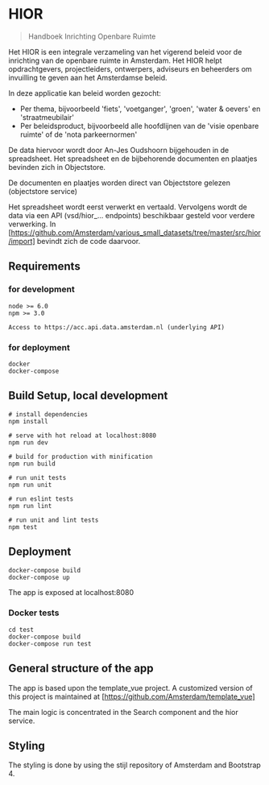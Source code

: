 # HIOR

> Handboek Inrichting Openbare Ruimte

Het HIOR is een integrale verzameling van het vigerend beleid voor de inrichting van de openbare ruimte in Amsterdam.
Het HIOR helpt opdrachtgevers, projectleiders, ontwerpers, adviseurs en beheerders om invuilling te geven aan het Amsterdamse beleid.

In deze applicatie kan beleid worden gezocht:
- Per thema, bijvoorbeeld 'fiets', 'voetganger', 'groen', 'water & oevers' en 'straatmeubilair'
- Per beleidsproduct, bijvoorbeeld alle hoofdlijnen van de 'visie openbare ruimte' of de 'nota parkeernormen'

De data hiervoor wordt door An-Jes Oudshoorn bijgehouden in de spreadsheet.
Het spreadsheet en de bijbehorende documenten en plaatjes bevinden zich in Objectstore.

De documenten en plaatjes worden direct van Objectstore gelezen (objectstore service)

Het spreadsheet wordt eerst verwerkt en vertaald.
Vervolgens wordt de data via een API (vsd/hior_... endpoints) beschikbaar gesteld voor verdere verwerking.
In [https://github.com/Amsterdam/various_small_datasets/tree/master/src/hior/import] bevindt zich de code daarvoor.

## Requirements

### for development

    node >= 6.0
    npm >= 3.0
    
    Access to https://acc.api.data.amsterdam.nl (underlying API)
    
### for deployment

    docker
    docker-compose

## Build Setup, local development

    # install dependencies
    npm install

    # serve with hot reload at localhost:8080
    npm run dev

    # build for production with minification
    npm run build

    # run unit tests
    npm run unit

    # run eslint tests
    npm run lint

    # run unit and lint tests
    npm test

## Deployment

    docker-compose build
    docker-compose up

The app is exposed at localhost:8080

### Docker tests

    cd test
    docker-compose build
    docker-compose run test

## General structure of the app

The app is based upon the template_vue project.
A customized version of this project is maintained at [https://github.com/Amsterdam/template_vue]

The main logic is concentrated in the Search component and the hior service.

## Styling

The styling is done by using the stijl repository of Amsterdam and Bootstrap 4.
